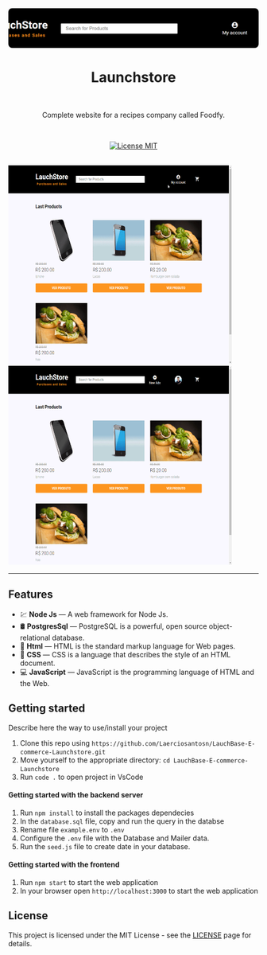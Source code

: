 <div align="center">
  <img src="./public/images/PangeBanner.png" alt="Foodfy image"  style="object-fit: cover; width: 1070px; height:80px;border-radius: 8px;">
  <br>

  <h1>Launchstore </h1>
  <br>
</div>


<p align="center">Complete website for a recipes company called Foodfy.</p>
<br>

<p align="center">
  <a href="https://opensource.org/licenses/MIT">
    <img src="https://img.shields.io/badge/License-MIT-blue.svg" alt="License MIT">
  </a>
</p>

<br>

<div>
  <img src="./public/images/loguin.gif" alt="demo" height="400" width="450">
  <img src="./public/images/order.gif" alt="demo" height="400" width="450">
</div>

<hr />

## Features

- 💹 **Node Js** — A web framework for Node Js.
- 🛢️ **PostgresSql** — PostgreSQL is a powerful, open source object-relational database.
- 📕 **Html** — HTML is the standard markup language for Web pages.
- 📘 **CSS** — CSS is a language that describes the style of an HTML document.
- 💻 **JavaScript** — JavaScript is the programming language of HTML and the Web.

## Getting started

Describe here the way to use/install your project

1. Clone this repo using `https://github.com/Laerciosantosn/LauchBase-E-commerce-Launchstore.git`
2. Move yourself to the appropriate directory: `cd LauchBase-E-commerce-Launchstore`<br />
3. Run `code .` to open project in VsCode<br />

#### Getting started with the backend server

1. Run `npm install` to install the packages dependecies
2. In the `database.sql` file, copy and run the query in the databse 
3. Rename file `example.env` to `.env`
4. Configure the `.env` file with the Database and Mailer data.
5. Run the `seed.js` file to create date in your database.

#### Getting started with the frontend

1. Run `npm start` to start the web application
2. In your browser open `http://localhost:3000` to start the web application



## License

This project is licensed under the MIT License - see the [LICENSE](https://opensource.org/licenses/MIT) page for details.